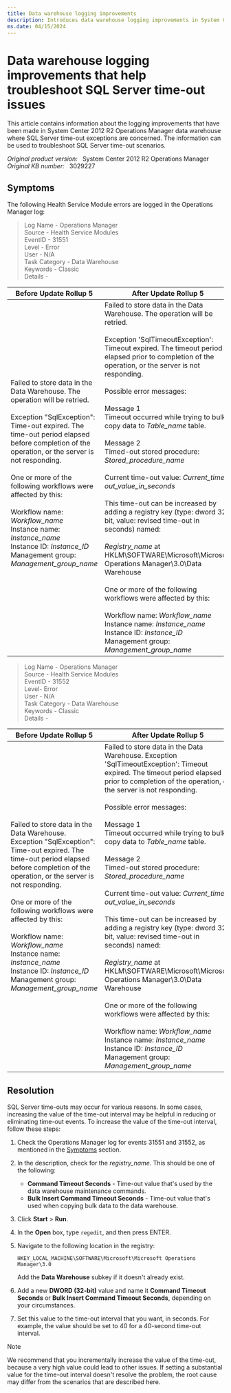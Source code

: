 ```yaml
---
title: Data warehouse logging improvements
description: Introduces data warehouse logging improvements in System Center 2012 R2 Operations Manager Update Rollup 5.
ms.date: 04/15/2024
---
```

# Data warehouse logging improvements that help troubleshoot SQL Server time-out issues

This article contains information about the logging improvements that have been made in System Center 2012 R2 Operations Manager data warehouse where SQL Server time-out exceptions are concerned. The information can be used to troubleshoot SQL Server time-out scenarios.

_Original product version:_ &nbsp; System Center 2012 R2 Operations Manager  
_Original KB number:_ &nbsp; 3029227

## Symptoms

The following Health Service Module errors are logged in the Operations Manager log:

> Log Name - Operations Manager  
> Source - Health Service Modules  
> EventID - 31551  
> Level - Error  
> User - N/A  
> Task Category - Data Warehouse  
> Keywords - Classic  
> Details -

|Before Update Rollup 5|After Update Rollup 5|
|---|---|
|Failed to store data in the Data Warehouse. The operation will be retried.<br/><br/>Exception "SqlException": Time-out expired. The time-out period elapsed before completion of the operation, or the server is not responding.<br/><br/>One or more of the following workflows were affected by this:<br/><br/>Workflow name: _Workflow_name_ <br/>Instance name: _Instance_name_ <br/>Instance ID: _Instance_ID_ <br/>Management group: _Management_group_name_ <br/><br/>|Failed to store data in the Data Warehouse. The operation will be retried.<br/><br/>Exception 'SqlTimeoutException': Timeout expired. The timeout period elapsed prior to completion of the operation, or the server is not responding.<br/><br/>Possible error messages:<br/><br/> Message 1 <br/> Timeout occurred while trying to bulk copy data to _Table_name_ table.<br/><br/> Message 2 <br/> Timed-out stored procedure: _Stored_procedure_name_ <br/> <br/>Current time-out value: _Current_time-out_value_in_seconds_ <br/><br/>This time-out can be increased by adding a registry key (type: dword 32 bit, value: revised time-out in seconds) named: <br/><br/>_Registry_name_ at HKLM\SOFTWARE\Microsoft\Microsoft Operations Manager\3.0\Data Warehouse<br/><br/>One or more of the following workflows were affected by this:<br/><br/>Workflow name: *Workflow_name* <br/>Instance name: *Instance_name* <br/>Instance ID: *Instance_ID* <br/>Management group: *Management_group_name*|
  
> Log Name - Operations Manager  
> Source - Health Service Modules  
> EventID - 31552  
> Level- Error  
> User - N/A  
> Task Category - Data Warehouse  
> Keywords - Classic  
> Details -

|Before Update Rollup 5|After Update Rollup 5|
|---|---|
|Failed to store data in the Data Warehouse.<br/>Exception "SqlException": Time-out expired. The time-out period elapsed before completion of the operation, or the server is not responding.<br/><br/>One or more of the following workflows were affected by this:<br/><br/>Workflow name: _Workflow_name_ <br/>Instance name: _Instance_name_ <br/>Instance ID: _Instance_ID_ <br/>Management group: _Management_group_name_|Failed to store data in the Data Warehouse. Exception 'SqlTimeoutException': Timeout expired. The timeout period elapsed prior to completion of the operation, or the server is not responding.<br/><br/>Possible error messages:<br/><br/> Message 1 <br/> Timeout occurred while trying to bulk copy data to _Table_name_  table.<br/><br/> Message 2 <br/> Timed-out stored procedure: _Stored_procedure_name_ <br/> <br/>Current time-out value: _Current_time-out_value_in_seconds_ <br/><br/>This time-out can be increased by adding a registry key (type: dword 32 bit, value: revised time-out in seconds) named: <br/><br/>_Registry_name_ at HKLM\SOFTWARE\Microsoft\Microsoft Operations Manager\3.0\Data Warehouse<br/><br/>One or more of the following workflows were affected by this:<br/><br/>Workflow name: *Workflow_name* <br/>Instance name: *Instance_name* <br/>Instance ID: *Instance_ID* <br/>Management group: *Management_group_name*|
  
## Resolution

SQL Server time-outs may occur for various reasons. In some cases, increasing the value of the time-out interval may be helpful in reducing or eliminating time-out events. To increase the value of the time-out interval, follow these steps:

1. Check the Operations Manager log for events 31551 and 31552, as mentioned in the [Symptoms](#symptoms) section.

2. In the description, check for the _registry_name_. This should be one of the following:

   - **Command Timeout Seconds** - Time-out value that's used by the data warehouse maintenance commands.
   - **Bulk Insert Command Timeout Seconds** - Time-out value that's used when copying bulk data to the data warehouse.

3. Click **Start** > **Run**.
4. In the **Open** box, type `regedit`, and then press ENTER.

5. Navigate to the following location in the registry:

    `HKEY_LOCAL_MACHINE\SOFTWARE\Microsoft\Microsoft Operations Manager\3.0`

   Add the **Data Warehouse** subkey if it doesn't already exist.

6. Add a new **DWORD (32-bit)** value and name it **Command Timeout Seconds** or **Bulk Insert Command Timeout Seconds**, depending on your circumstances.

7. Set this value to the time-out interval that you want, in seconds. For example, the value should be set to 40 for a 40-second time-out interval.

> [!NOTE]
> We recommend that you incrementally increase the value of the time-out, because a very high value could lead to other issues. If setting a substantial value for the time-out interval doesn't resolve the problem, the root cause may differ from the scenarios that are described here.

